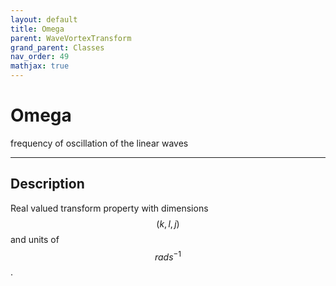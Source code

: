 ```yaml
---
layout: default
title: Omega
parent: WaveVortexTransform
grand_parent: Classes
nav_order: 49
mathjax: true
---
```


#  Omega

frequency of oscillation of the linear waves


---

## Description
Real valued transform property with dimensions $$(k,l,j)$$ and units of $$rad s^{-1}$$.

